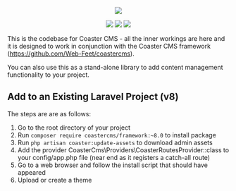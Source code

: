 <p align="center"><img src="https://www.coastercms.org/uploads/images/logo_coaster_github4.jpg"></p>

<p align="center">
  <a href="https://packagist.org/packages/coastercms/framework"><img src="https://poser.pugx.org/coastercms/framework/downloads.svg"></a>
  <a href="https://packagist.org/packages/coastercms/framework"><img src="https://poser.pugx.org/coastercms/framework/version.svg"></a>
  <a href="https://www.gnu.org/licenses/gpl-3.0.en.html"><img src="https://poser.pugx.org/coastercms/framework/license.svg"></a>
</p>

This is the codebase for Coaster CMS - all the inner workings are here and it is designed to work in conjunction with the Coaster CMS framework (https://github.com/Web-Feet/coastercms).

You can also use this as a stand-alone library to add content management functionality to your project.

## Add to an Existing Laravel Project (v8)

The steps are are as follows:

1. Go to the root directory of your project
2. Run <code>composer require coastercms/framework:~8.0</code> to install package
3. Run <code>php artisan coaster:update-assets</code> to download admin assets
4. Add the provider CoasterCms\Providers\CoasterRoutesProvider::class to your config/app.php file (near end as it registers a catch-all route)
5. Go to a web browser and follow the install script that should have appeared
6. Upload or create a theme
